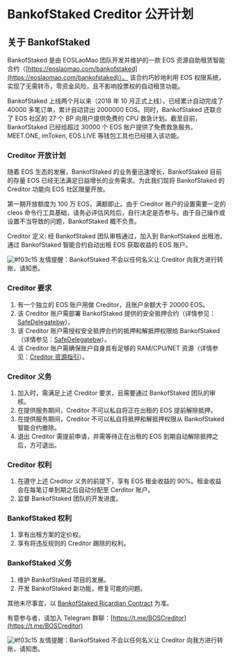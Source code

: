 # BankofStaked Creditor 公开计划

## 关于 BankofStaked

BankofStaked 是由 EOSLaoMao 团队开发并维护的一款 EOS 资源自助租赁智能合约（[https://eoslaomao.com/bankofstaked](https://eoslaomao.com/bankofstaked)）。 
该合约巧妙地利用 EOS 权限系统，实现了无需转币，零资金风险，且不影响投票权的自动租赁功能。

BankofStaked 上线两个月以来（2018 年 10 月正式上线），已经累计自动完成了 40000 多笔订单，累计自动贷出 2000000 EOS。同时，BankofStaked 还联合了 EOS 社区的 27 个 BP 向用户提供免费的 CPU 救急计划。截至目前，BankofStaked 已经给超过 30000 个 EOS 账户提供了免费救急服务。MEET.ONE, imToken, EOS.LIVE 等钱包工具也已经接入该功能。

### Creditor 开放计划

随着 EOS 生态的发展，BankofStaked 的业务量迅速增长，BankofStaked 目前的存量 EOS 已经无法满足日益增长的业务需求。为此我们现将 BankofStaked 的 Creditor 功能向 EOS 社区限量开放。

第一期开放额度为 100 万 EOS，满额即止。由于 Creditor 账户的设置需要一定的 cleos 命令行工具基础，请务必评估风险后，自行决定是否参与。由于自己操作或设置不当导致的问题，BankofStaked 概不负责。

Creditor 定义: 经 BankofStaked 团队审核通过，加入到 BankofStaked 出租池，通过 BankofStaked 智能合约自动出租 EOS 获取收益的 EOS 账户。

![#f03c15](https://placehold.it/15/f03c15/000000?text=+) 友情提醒：BankofStaked 不会以任何名义让 Creditor 向我方进行转账，请知悉。

### Creditor 要求

1. 有一个独立的 EOS 账户用做 Creditor，且账户余额大于 20000 EOS。
2. 该 Creditor 账户需部署 BankofStaked 提供的安全抵押合约（详情参见：[SafeDelegatebw](https://github.com/EOSLaoMao/SafeDelegatebw)）。
3. 该 Creditor 账户需授权安全抵押合约的抵押和解抵押权限给 BankofStaked（详情参见：[SafeDelegatebw](https://github.com/EOSLaoMao/SafeDelegatebw)）。
4. 该 Creditor 账户需确保账户自身具有足够的 RAM/CPU/NET 资源（详情参见：[Creditor 资源指引](./BankofStaked-Creditor-Resource-Guide.md)）。

### Creditor 义务

1. 加入时，需满足上述 Creditor 要求，且需要通过 BankofStaked 团队的审核。
2. 在提供服务期间，Creditor 不可以私自将正在出租的 EOS 提前解除抵押。
3. 在提供服务期间，Creditor 不可以私自将抵押和解抵押权限从 BankofStaked 智能合约撤除。
4. 退出 Creditor 需提前申请，并需等待正在出租的 EOS 到期自动解除抵押之后，方可退出。

### Creditor 权利

1. 在遵守上述 Creditor 义务的前提下，享有 EOS 租金收益的 90%。租金收益会在每笔订单到期之后自动分配至 Cerditor 账户。
2. 监督 BankofStaked 团队的开发进度。

### BankofStaked 权利

1. 享有出租方案的定价权。
2. 享有将违反规则的 Creditor 踢除的权利。

### BankofStaked 义务

1. 维护 BankofStaked 项目的发展。
2. 开发 BankofStaked 新功能，修复可能的问题。

其他未尽事宜，以 [BankofStaked Ricardian Contract](../rc/bankofstaked-ricardian-clauses.md) 为准。

有意参与者，请加入 Telegram 群聊：[https://t.me/BOSCreditor](https://t.me/BOSCreditor)

![#f03c15](https://placehold.it/15/f03c15/000000?text=+) 友情提醒：BankofStaked 不会以任何名义让 Creditor 向我方进行转账，请知悉。
